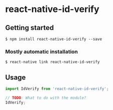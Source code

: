 # react-native-id-verify

## Getting started

`$ npm install react-native-id-verify --save`

### Mostly automatic installation

`$ react-native link react-native-id-verify`

## Usage
```javascript
import IdVerify from 'react-native-id-verify';

// TODO: What to do with the module?
IdVerify;
```
